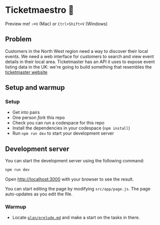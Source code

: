 # Ticketmaestro 🎫

Preview me! `⇧⌘V` (Mac)  or `Ctrl+Shift+V` (Windows)

## Problem

Customers in the North West region need a way to discover their local events. We need a web interface for customers to search and view event details in their local area. Ticketmaster has an API it uses to expose event listing data in the UK: we're going to build something that resembles the [ticketmaster website](https://www.ticketmaster.co.uk/search?q=jazz&sort=date&startDate=2024-08-26&endDate=2024-08-26&region=605)

## Setup and warmup

### Setup

- Get into pairs
- One person _fork_ this repo
- Check you can run a codespace for this repo
- Install the dependencies in your codespace (`npm install`)
- Run `npm run dev` to start your development server

## Development server

You can start the development server using the following command:

```bash
npm run dev
```

Open [http://localhost:3000](http://localhost:3000) with your browser to see the result.

You can start editing the page by modifying `src/app/page.js`. The page auto-updates as you edit the file.

### Warmup

- Locate [`plan/prelude.md`](https://github.com/Ada-Apprenticeships/ticketmaestro/blob/main/plan/prelude.md) and make a start on the tasks in there.
